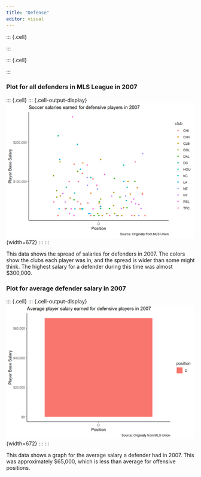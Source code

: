 ```yaml
---
title: "Defense"
editor: visual
---
```


::: {.cell}

:::

::: {.cell}

:::

### Plot for all defenders in MLS League in 2007

::: {.cell}
::: {.cell-output-display}
![](defense_files/figure-html/unnamed-chunk-3-1.png){width=672}
:::
:::



This data shows the spread of salaries for defenders in 2007. The colors show the clubs each player was in, and the spread is wider than some might think. The highest salary for a defender during this time was almost $300,000.




### Plot for average defender salary in 2007

::: {.cell}
::: {.cell-output-display}
![](defense_files/figure-html/unnamed-chunk-4-1.png){width=672}
:::
:::


This data shows a graph for the average salary a defender had in 2007. This was approximately $65,000, which is less than average for offensive positions.

